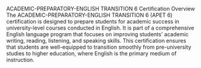 ACADEMIC-PREPARATORY-ENGLISH TRANSITION 6 Certification
Overview
The ACADEMIC-PREPARATORY-ENGLISH TRANSITION 6 (APET 6) certification is designed to prepare students for academic success in university-level courses conducted in English. It is part of a comprehensive English language program that focuses on improving students' academic writing, reading, listening, and speaking skills. This certification ensures that students are well-equipped to transition smoothly from pre-university studies to higher education, where English is the primary medium of instruction.
